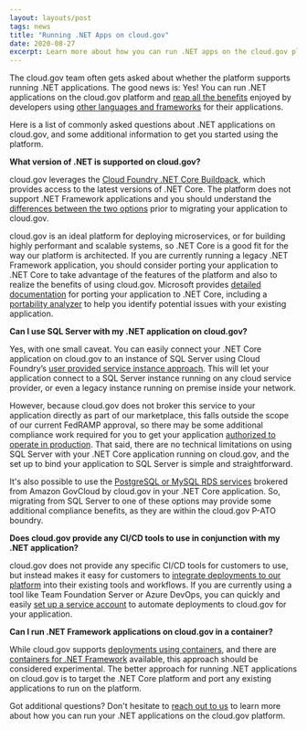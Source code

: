 ```yaml
---
layout: layouts/post
tags: news
title: "Running .NET Apps on cloud.gov"
date: 2020-08-27
excerpt: Learn more about how you can run .NET apps on the cloud.gov platform and get answers to commonly asked questions about .NET development and deployment for cloud.gov
---
```


The cloud.gov team often gets asked about whether the platform supports running .NET applications. The good news is: Yes! You can run .NET applications on the cloud.gov platform and [reap all the benefits](https://cloud.gov/docs/technology/responsibilities/) enjoyed by developers using [other languages and frameworks](https://cloud.gov/docs/overview/portfolio-analysis/) for their applications.

Here is a list of commonly asked questions about .NET applications on cloud.gov, and some additional information to get you started using the platform.

**What version of .NET is supported on cloud.gov?**

cloud.gov leverages the [Cloud Foundry .NET Core Buildpack](https://github.com/cloudfoundry/dotnet-core-buildpack), which provides access to the latest versions of .NET Core. The platform does not support .NET Framework applications and you should understand the [differences between the two options](https://docs.microsoft.com/en-us/dotnet/standard/choosing-core-framework-server) prior to migrating your application to cloud.gov.

cloud.gov is an ideal platform for deploying microservices, or for building highly performant and scalable systems, so .NET Core is a good fit for the way our platform is architected. If you are currently running a legacy .NET Framework application, you should consider porting your application to .NET Core to take advantage of the features of the platform and also to realize the benefits of using cloud.gov. Microsoft provides [detailed documentation](https://docs.microsoft.com/en-us/dotnet/core/porting/) for porting your application to .NET Core, including a [portability analyzer](https://docs.microsoft.com/en-us/dotnet/standard/analyzers/portability-analyzer) to help you identify potential issues with your existing application.

**Can I use SQL Server with my .NET application on cloud.gov?**

Yes, with one small caveat. You can easily connect your .NET Core application on cloud.gov to an instance of SQL Server using Cloud Foundry’s [user provided service instance approach](https://docs.cloudfoundry.org/devguide/services/user-provided.html). This will let your application connect to a SQL Server instance running on any cloud service provider, or even a legacy instance running on premise inside your network.

However, because cloud.gov does not broker this service to your application directly as part of our marketplace, this falls outside the scope of our current FedRAMP approval, so there may be some additional compliance work required for you to get your application [authorized to operate in production](https://cloud.gov/docs/overview/fedramp-tracker/#how-you-can-use-this-p-ato). That said, there are no technical limitations on using SQL Server with your .NET Core application running on cloud.gov, and the set up to bind your application to SQL Server is simple and straightforward.

It's also possible to use the [PostgreSQL or MySQL RDS services](https://cloud.gov/docs/services/relational-database/#plans) brokered from Amazon GovCloud by cloud.gov in your .NET Core application. So, migrating from SQL Server to one of these options may provide some additional compliance benefits, as they are within the cloud.gov P-ATO boundry. 

**Does cloud.gov provide any CI/CD tools to use in conjunction with my .NET application?**

cloud.gov does not provide any specific CI/CD tools for customers to use, but instead makes it easy for customers to [integrate deployments to our platform](https://cloud.gov/docs/management/continuous-deployment/) into their existing tools and workflows. If you are currently using a tool like Team Foundation Server or Azure DevOps, you can quickly and easily [set up a service account](https://cloud.gov/docs/services/cloud-gov-service-account/) to automate deployments to cloud.gov for your application.

**Can I run .NET Framework applications on cloud.gov in a container?**

While cloud.gov supports [deployments using containers](https://cloud.gov/docs/deployment/docker/), and there are [containers for .NET Framework](https://hub.docker.com/search?q=microsoft-dotnet-framework) available, this approach should be considered experimental. The better approach for running .NET applications on cloud.gov is to target the .NET Core platform and port any existing applications to run on the platform.

Got additional questions? Don't hesitate to [reach out to us](mailto:inquiries@cloud.gov) to learn more about how you can run your .NET applications on the cloud.gov platform.
